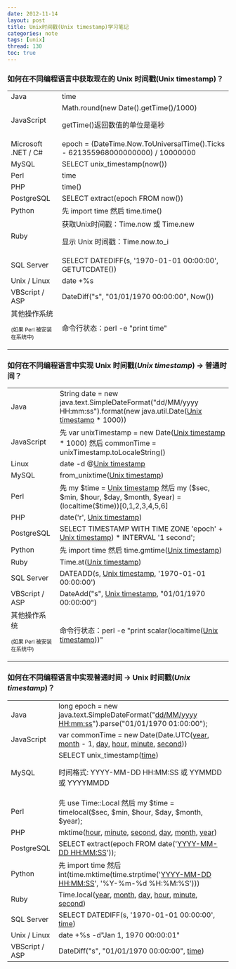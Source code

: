 ```yaml
---
date: 2012-11-14
layout: post
title: Unix时间戳(Unix timestamp)学习笔记
categories: note
tags: [unix]
thread: 130
toc: true
---
```


### 如何在不同编程语言中获取现在的 Unix 时间戳(Unix timestamp)？

<!-- more -->

<table>
<tbody>
<tr>
<td>Java</td>
<td>time</td>
</tr>
<tr>
<td>JavaScript</td>
<td>Math.round(new Date().getTime()/1000)

<span>getTime()返回数值的单位是毫秒</span></td>

</tr>
<tr>
<td>Microsoft .NET / C#</td>
<td>epoch = (DateTime.Now.ToUniversalTime().Ticks - 621355968000000000) / 10000000</td>
</tr>
<tr>
<td>MySQL</td>
<td>SELECT unix_timestamp(now())</td>
</tr>
<tr>
<td>Perl</td>
<td>time</td>
</tr>
<tr>
<td>PHP</td>
<td>time()</td>
</tr>
<tr>
<td>PostgreSQL</td>
<td>SELECT extract(epoch FROM now())</td>
</tr>
<tr>
<td>Python</td>
<td><span>先</span> import time <span>然后</span> time.time()</td>
</tr>
<tr>
<td>Ruby</td>
<td><span>获取Unix时间戳：</span>Time.now <span>或</span> Time.new

<span>显示 Unix 时间戳：</span>Time.now.to_i</td>

</tr>
<tr>
<td>SQL Server</td>
<td>SELECT DATEDIFF(s, '1970-01-01 00:00:00', GETUTCDATE())</td>
</tr>
<tr>
<td>Unix / Linux</td>
<td>date +%s</td>
</tr>
<tr>
<td>VBScript / ASP</td>
<td>DateDiff("s", "01/01/1970 00:00:00", Now())</td>
</tr>
<tr>
<td>其他操作系统

<span style="font-weight: normal; font-size: 12px;">(如果 Perl 被安装在系统中)</span></td>

<td><span>命令行状态：</span>perl -e "print time"</td>
</tr>
</tbody>
</table>

### 如何在不同编程语言中实现 Unix 时间戳(_Unix timestamp_) → 普通时间？

<table class="getcurrentunixtimetable">
<tbody>
<tr>
<td>Java</td>
<td>String date = new java.text.SimpleDateFormat("dd/MM/yyyy HH:mm:ss").format(new java.util.Date(<span style="text-decoration: underline;">Unix timestamp</span> * 1000))</td>
</tr>
<tr>
<td>JavaScript</td>
<td><span>先</span> var unixTimestamp = new Date(<span style="text-decoration: underline;">Unix timestamp</span> * 1000) <span>然后</span> commonTime = unixTimestamp.toLocaleString()</td>
</tr>
<tr>
<td>Linux</td>
<td>date -d @<span style="text-decoration: underline;">Unix timestamp</span></td>
</tr>
<tr>
<td>MySQL</td>
<td>from_unixtime(<span style="text-decoration: underline;">Unix timestamp</span>)</td>
</tr>
<tr>
<td>Perl</td>
<td><span>先</span> my $time = <span style="text-decoration: underline;">Unix timestamp</span> <span>然后</span> my ($sec, $min, $hour, $day, $month, $year) = (localtime($time))[0,1,2,3,4,5,6]</td>
</tr>
<tr>
<td>PHP</td>
<td>date('r', <span style="text-decoration: underline;">Unix timestamp</span>)</td>
</tr>
<tr>
<td>PostgreSQL</td>
<td>SELECT TIMESTAMP WITH TIME ZONE 'epoch' + <span style="text-decoration: underline;">Unix timestamp</span>) * INTERVAL '1 second';</td>
</tr>
<tr>
<td>Python</td>
<td><span>先</span> import time <span>然后</span> time.gmtime(<span style="text-decoration: underline;">Unix timestamp</span>)</td>
</tr>
<tr>
<td>Ruby</td>
<td>Time.at(<span style="text-decoration: underline;">Unix timestamp</span>)</td>
</tr>
<tr>
<td>SQL Server</td>
<td>DATEADD(s, <span style="text-decoration: underline;">Unix timestamp</span>, '1970-01-01 00:00:00')</td>
</tr>
<tr>
<td>VBScript / ASP</td>
<td>DateAdd("s", <span style="text-decoration: underline;">Unix timestamp</span>, "01/01/1970 00:00:00")</td>
</tr>
<tr>
<td>其他操作系统

<span style="font-weight: normal; font-size: 12px;">(如果 Perl 被安装在系统中)</span></td>

<td><span>命令行状态：</span>perl -e "print scalar(localtime(<span style="text-decoration: underline;">Unix timestamp</span>))"</td>
</tr>
</tbody>
</table>

### 如何在不同编程语言中实现普通时间 → Unix 时间戳(_Unix timestamp_)？

<table>
<tbody>
<tr>
<td>Java</td>
<td>long epoch = new java.text.SimpleDateFormat("<span style="text-decoration: underline;">dd/MM/yyyy HH:mm:ss</span>").parse("01/01/1970 01:00:00");</td>
</tr>
<tr>
<td>JavaScript</td>
<td>var commonTime = new Date(Date.UTC(<span style="text-decoration: underline;">year</span>, <span style="text-decoration: underline;">month</span> - 1, <span style="text-decoration: underline;">day</span>, <span style="text-decoration: underline;">hour</span>, <span style="text-decoration: underline;">minute</span>, <span style="text-decoration: underline;">second</span>))</td>
</tr>
<tr>
<td>MySQL</td>
<td>SELECT unix_timestamp(<span style="text-decoration: underline;">time</span>)

<span>时间格式: YYYY-MM-DD HH:MM:SS 或 YYMMDD 或 YYYYMMDD</span></td>

</tr>
<tr>
<td>Perl</td>
<td><span>先</span> use Time::Local <span>然后</span> my $time = timelocal($sec, $min, $hour, $day, $month, $year);</td>
</tr>
<tr>
<td>PHP</td>
<td>mktime(<span style="text-decoration: underline;">hour</span>, <span style="text-decoration: underline;">minute</span>, <span style="text-decoration: underline;">second</span>, <span style="text-decoration: underline;">day</span>, <span style="text-decoration: underline;">month</span>, <span style="text-decoration: underline;">year</span>)</td>
</tr>
<tr>
<td>PostgreSQL</td>
<td>SELECT extract(epoch FROM date('<span style="text-decoration: underline;">YYYY-MM-DD HH:MM:SS</span>'));</td>
</tr>
<tr>
<td>Python</td>
<td><span>先</span> import time <span>然后</span> int(time.mktime(time.strptime('<span style="text-decoration: underline;">YYYY-MM-DD HH:MM:SS</span>', '%Y-%m-%d %H:%M:%S')))</td>
</tr>
<tr>
<td>Ruby</td>
<td>Time.local(<span style="text-decoration: underline;">year</span>, <span style="text-decoration: underline;">month</span>, <span style="text-decoration: underline;">day</span>, <span style="text-decoration: underline;">hour</span>, <span style="text-decoration: underline;">minute</span>, <span style="text-decoration: underline;">second</span>)</td>
</tr>
<tr>
<td>SQL Server</td>
<td>SELECT DATEDIFF(s, '1970-01-01 00:00:00', <span style="text-decoration: underline;">time</span>)</td>
</tr>
<tr>
<td>Unix / Linux</td>
<td>date +%s -d"Jan 1, 1970 00:00:01"</td>
</tr>
<tr>
<td>VBScript / ASP</td>
<td>DateDiff("s", "01/01/1970 00:00:00", <span style="text-decoration: underline;">time</span>)</td>
</tr>
</tbody>
</table>

